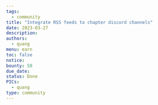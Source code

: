 ```yaml
---
tags:
  - community
title: "Integrate RSS feeds to chapter discord channels"
date: 2023-03-27
description:
authors:
  - quang
menu: earn
toc: false
notice:
bounty: 50
due_date:
status: Done
PICs:
  - quang
type: community
---
```

